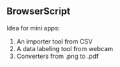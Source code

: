 ## BrowserScript
Idea for mini apps:
1. An importer tool from CSV
2. A data labeling tool from webcam
3. Converters from .png to .pdf